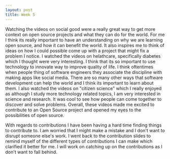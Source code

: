 ```yaml
---
layout: post
title: Week 5
---
```



Watching the videos on social good were a really great way to get more context on open source projects and what they can do for the world. For me I think its really important to have an understanding on why we are learning open source, and how it can benefit the world. It also inspires me to think of ideas on how I could possible come up with a project that might fix a problem I notice. I watched the videos on helathcare, specifically diabetes which I thought were very interesting. I think that its so important to use technology to innovate way to improve quality of life. I think oftentimes when people thing of software engineers they associate the discipline with making apps like social media. There are so many other ways that software development can help the world and I think its important to learn about them. I also watched the videos on "citizen science" which I really enjoyed as although I study more technology related topics, I am very interested in science and research. It was cool to see how people can come together to discover and solve problems. Overall, these videos made me excited to contribute to an Open Source project and opened my eyes to the possibilities of open source.

With regards to contributions I have been having a hard time finding things to contribute to. I am worried that I might make a mistake and I don't want to disrupt someone else's work. I went back to the contribution slides to remind myself of the different types of contributions I can make which clarified it better for me. I will work on catching up on the contributions as I don't want to fall behind.
